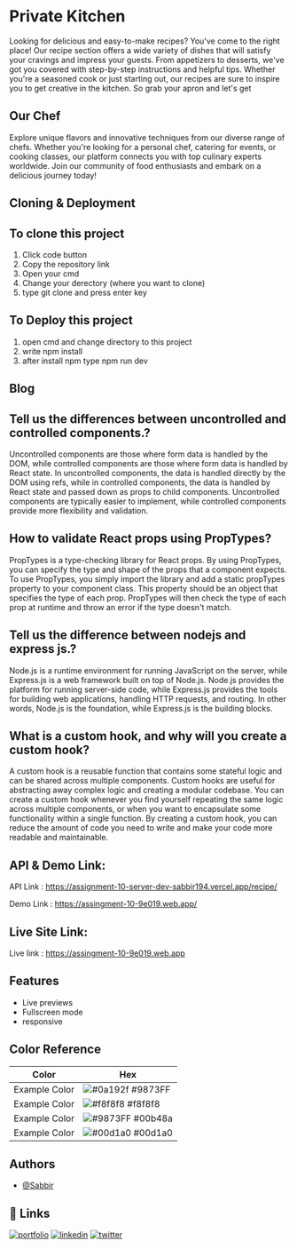 
# Private Kitchen


Looking for delicious and easy-to-make recipes? You've come to the right place! Our recipe section offers a wide variety of dishes that will satisfy your cravings and impress your guests. From appetizers to desserts, we've got you covered with step-by-step instructions and helpful tips. Whether you're a seasoned cook or just starting out, our recipes are sure to inspire you to get creative in the kitchen. So grab your apron and let's get


## Our Chef
Explore unique flavors and innovative techniques from our diverse range of chefs. Whether you're looking for a personal chef, catering for events, or cooking classes, our platform connects you with top culinary experts worldwide. Join our community of food enthusiasts and embark on a delicious journey today!



## Cloning & Deployment
## To clone this project
   1. Click code button 
   2. Copy the repository link 
   3. Open your cmd 
   4. Change your derectory (where you want to clone)
   5. type git clone and press enter key



## To Deploy this project

1. open cmd and change directory to this project
2. write npm install
3. after install npm type npm run dev
## Blog
## Tell us the differences between uncontrolled and controlled components.?

Uncontrolled components are those where form data is handled by the DOM, while controlled components are those where form data is handled by React state. In uncontrolled components, the data is handled directly by the DOM using refs, while in controlled components, the data is handled by React state and passed down as props to child components. Uncontrolled components are typically easier to implement, while controlled components provide more flexibility and validation.

##  How to validate React props using PropTypes?
PropTypes is a type-checking library for React props. By using PropTypes, you can specify the type and shape of the props that a component expects. To use PropTypes, you simply import the library and add a static propTypes property to your component class. This property should be an object that specifies the type of each prop. PropTypes will then check the type of each prop at runtime and throw an error if the type doesn't match.

## Tell us the difference between nodejs and express js.?
Node.js is a runtime environment for running JavaScript on the server, while Express.js is a web framework built on top of Node.js. Node.js provides the platform for running server-side code, while Express.js provides the tools for building web applications, handling HTTP requests, and routing. In other words, Node.js is the foundation, while Express.js is the building blocks.

## What is a custom hook, and why will you create a custom hook?
A custom hook is a reusable function that contains some stateful logic and can be shared across multiple components. Custom hooks are useful for abstracting away complex logic and creating a modular codebase. You can create a custom hook whenever you find yourself repeating the same logic across multiple components, or when you want to encapsulate some functionality within a single function. By creating a custom hook, you can reduce the amount of code you need to write and make your code more readable and maintainable.
## API & Demo Link: 

API Link : https://assignment-10-server-dev-sabbir194.vercel.app/recipe/

Demo Link : https://assingment-10-9e019.web.app/


## Live Site Link:

Live link : https://assingment-10-9e019.web.app
## Features
- Live previews
- Fullscreen mode
- responsive

## Color Reference

| Color             | Hex                                                                |
| ----------------- | ------------------------------------------------------------------ |
| Example Color | ![#0a192f](https://via.placeholder.com/10/0a192f?text=+) #9873FF |
| Example Color | ![#f8f8f8](https://via.placeholder.com/10/f8f8f8?text=+) #f8f8f8 |
| Example Color | ![#9873FF](https://via.placeholder.com/10/00b48a?text=+) #00b48a |
| Example Color | ![#00d1a0](https://via.placeholder.com/10/00b48a?text=+) #00d1a0 |


## Authors

- [@Sabbir](https://github.com/dev-sabbir194)


## 🔗 Links
[![portfolio](https://img.shields.io/badge/my_portfolio-000?style=for-the-badge&logo=ko-fi&logoColor=white)](https://github.com/dev-sabbir194)
[![linkedin](https://img.shields.io/badge/linkedin-0A66C2?style=for-the-badge&logo=linkedin&logoColor=white)](https://github.com/dev-sabbir194)
[![twitter](https://img.shields.io/badge/twitter-1DA1F2?style=for-the-badge&logo=twitter&logoColor=white)](https://github.com/dev-sabbir194)

